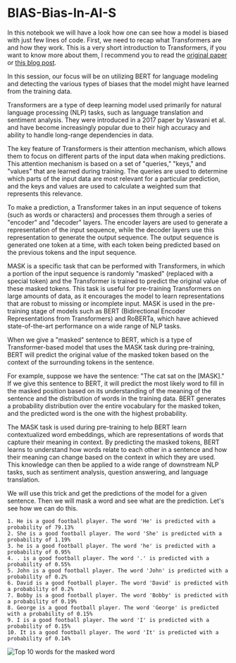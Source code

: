 # BIAS-Bias-In-AI-S
In this notebook we will have a look how one can see how a model is biased with just few lines of code. 
First, we need to recap what Transformers are and how they work. This is a very short introduction to Transformers, if you want to know more about them, I recommend you to read the [original paper](https://arxiv.org/pdf/1706.03762.pdf) or [this blog post](https://jalammar.github.io/illustrated-transformer/).

In this session, our focus will be on utilizing BERT for language modeling and detecting the various types of biases that the model might have learned from the training data.

Transformers are a type of deep learning model used primarily for natural language processing (NLP) tasks, such as language translation and sentiment analysis. They were introduced in a 2017 paper by Vaswani et al. and have become increasingly popular due to their high accuracy and ability to handle long-range dependencies in data.

The key feature of Transformers is their attention mechanism, which allows them to focus on different parts of the input data when making predictions. This attention mechanism is based on a set of "queries," "keys," and "values" that are learned during training. The queries are used to determine which parts of the input data are most relevant for a particular prediction, and the keys and values are used to calculate a weighted sum that represents this relevance.

To make a prediction, a Transformer takes in an input sequence of tokens (such as words or characters) and processes them through a series of "encoder" and "decoder" layers. The encoder layers are used to generate a representation of the input sequence, while the decoder layers use this representation to generate the output sequence. The output sequence is generated one token at a time, with each token being predicted based on the previous tokens and the input sequence.

MASK is a specific task that can be performed with Transformers, in which a portion of the input sequence is randomly "masked" (replaced with a special token) and the Transformer is trained to predict the original value of these masked tokens. This task is useful for pre-training Transformers on large amounts of data, as it encourages the model to learn representations that are robust to missing or incomplete input. MASK is used in the pre-training stage of models such as BERT (Bidirectional Encoder Representations from Transformers) and RoBERTa, which have achieved state-of-the-art performance on a wide range of NLP tasks.

When we give a "masked" sentence to BERT, which is a type of Transformer-based model that uses the MASK task during pre-training, BERT will predict the original value of the masked token based on the context of the surrounding tokens in the sentence.

For example, suppose we have the sentence: "The cat sat on the [MASK]." If we give this sentence to BERT, it will predict the most likely word to fill in the masked position based on its understanding of the meaning of the sentence and the distribution of words in the training data. BERT generates a probability distribution over the entire vocabulary for the masked token, and the predicted word is the one with the highest probability.

The MASK task is used during pre-training to help BERT learn contextualized word embeddings, which are representations of words that capture their meaning in context. By predicting the masked tokens, BERT learns to understand how words relate to each other in a sentence and how their meaning can change based on the context in which they are used. This knowledge can then be applied to a wide range of downstream NLP tasks, such as sentiment analysis, question answering, and language translation.

We will use this trick and get the predictions of the model for a given sentence. Then we will mask a word and see what are the prediction. Let's see how we can do this.

```
1. He is a good football player. The word 'He' is predicted with a probability of 79.13%
2. She is a good football player. The word 'She' is predicted with a probability of 1.19%
3. he is a good football player. The word 'he' is predicted with a probability of 0.95%
4. . is a good football player. The word '.' is predicted with a probability of 0.55%
5. John is a good football player. The word 'John' is predicted with a probability of 0.2%
6. David is a good football player. The word 'David' is predicted with a probability of 0.2%
7. Bobby is a good football player. The word 'Bobby' is predicted with a probability of 0.19%
8. George is a good football player. The word 'George' is predicted with a probability of 0.15%
9. I is a good football player. The word 'I' is predicted with a probability of 0.15%
10. It is a good football player. The word 'It' is predicted with a probability of 0.14%
```

![Top 10 words for the masked word](https://user-images.githubusercontent.com/27974341/236683293-23e70031-63c3-4ff9-ab45-11e6e0b9cc49.svg)
